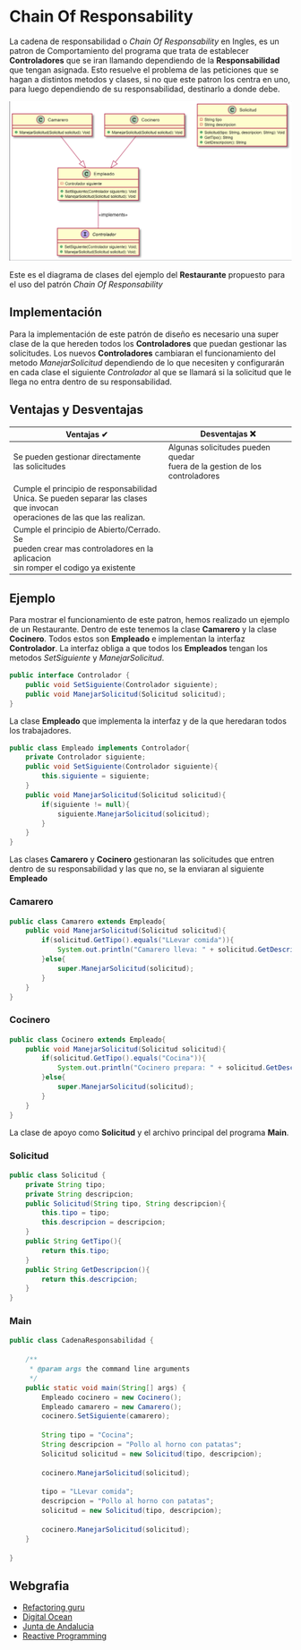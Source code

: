 # Chain Of Responsability

La cadena de responsabilidad o _Chain Of Responsability_ en Ingles, es un patron de Comportamiento del programa que trata de establecer __Controladores__ que se iran llamando dependiendo de la __Responsabilidad__ que tengan asignada. Esto resuelve el problema de las peticiones que se hagan a distintos metodos y clases, si no que este patron los centra en uno, para luego dependiendo de su responsabilidad, destinarlo a donde debe.

![Diagrama Chain_Of_Responsability](cadena_responsabilidad.png "Diagrama Cadena de Responsabilidad")

Este es el diagrama de clases del ejemplo del __Restaurante__ propuesto para el uso del patrón _Chain Of Responsability_

## Implementación

Para la implementación de este patrón de diseño es necesario una super clase de la que hereden todos los __Controladores__ que puedan gestionar las solicitudes. Los nuevos __Controladores__ cambiaran el funcionamiento del metodo _ManejarSolicitud_ dependiendo de lo que necesiten y configurarán en cada clase el siguiente _Controlador_ al que se llamará si la solicitud que le llega no entra dentro de su responsabilidad.

## Ventajas y Desventajas

| Ventajas ✔                                                        | Desventajas ❌                                                                                                   |
| ----------------------------------------------------------------- | ---------------------------------------------------------------------------------------------------------------- |
| Se pueden gestionar directamente <br/> las solicitudes | Algunas solicitudes pueden quedar <br/> fuera de la gestion de los controladores |
| Cumple el principio de responsabilidad <br> Unica. Se pueden separar las clases que invocan <br/> operaciones de las que las realizan. | |
| Cumple el principio de Abierto/Cerrado. Se <br> pueden crear mas controladores en la aplicacion <br> sin romper el codigo ya existente |                                                                                      

## Ejemplo

Para mostrar el funcionamiento de este patron, hemos realizado un ejemplo de un Restaurante. Dentro de este tenemos la clase __Camarero__ y la clase __Cocinero__. Todos estos son __Empleado__ e implementan la interfaz __Controlador__. La interfaz obliga a que todos los __Empleados__ tengan los metodos _SetSiguiente_ y _ManejarSolicitud_.
````java
public interface Controlador {
    public void SetSiguiente(Controlador siguiente);
    public void ManejarSolicitud(Solicitud solicitud);
}
````

La clase __Empleado__ que implementa la interfaz y de la que heredaran todos los trabajadores.

````java
public class Empleado implements Controlador{
    private Controlador siguiente;
    public void SetSiguiente(Controlador siguiente){
        this.siguiente = siguiente;
    }
    public void ManejarSolicitud(Solicitud solicitud){
        if(siguiente != null){
            siguiente.ManejarSolicitud(solicitud);
        }
    }
}
````

Las clases __Camarero__ y __Cocinero__ gestionaran las solicitudes que entren dentro de su responsabilidad y las que no, se la enviaran al siguiente __Empleado__

### Camarero
````java
public class Camarero extends Empleado{
    public void ManejarSolicitud(Solicitud solicitud){
        if(solicitud.GetTipo().equals("LLevar comida")){
            System.out.println("Camarero lleva: " + solicitud.GetDescripcion());
        }else{
            super.ManejarSolicitud(solicitud);
        }
    }
}
````
### Cocinero
````java
public class Cocinero extends Empleado{
    public void ManejarSolicitud(Solicitud solicitud){
        if(solicitud.GetTipo().equals("Cocina")){
            System.out.println("Cocinero prepara: " + solicitud.GetDescripcion());
        }else{
            super.ManejarSolicitud(solicitud);
        }
    }
}
````


La clase de apoyo como __Solicitud__ y el archivo principal del programa __Main__.

### Solicitud
````java
public class Solicitud {
    private String tipo;
    private String descripcion;
    public Solicitud(String tipo, String descripcion){
        this.tipo = tipo;
        this.descripcion = descripcion;
    }
    public String GetTipo(){
        return this.tipo;
    }
    public String GetDescripcion(){
        return this.descripcion;
    }
}
````

### Main

````java
public class CadenaResponsabilidad {

    /**
     * @param args the command line arguments
     */
    public static void main(String[] args) {
        Empleado cocinero = new Cocinero();
        Empleado camarero = new Camarero();
        cocinero.SetSiguiente(camarero);
        
        String tipo = "Cocina";
        String descripcion = "Pollo al horno con patatas";
        Solicitud solicitud = new Solicitud(tipo, descripcion);
        
        cocinero.ManejarSolicitud(solicitud);
       
        tipo = "LLevar comida";
        descripcion = "Pollo al horno con patatas";
        solicitud = new Solicitud(tipo, descripcion);
        
        cocinero.ManejarSolicitud(solicitud);
    }
    
}
````

## Webgrafia

- [Refactoring guru](https://refactoring.guru/design-patterns/chain-of-responsibility "refactoring.guru")
- [Digital Ocean](https://www.digitalocean.com/community/tutorials/chain-of-responsibility-design-pattern-in-java "digitalocean.com")
- [Junta de Andalucia](https://www.juntadeandalucia.es/servicios/madeja/contenido/recurso/182 "juntadeandalucia.es")
- [Reactive Programming](https://reactiveprogramming.io/blog/es/patrones-de-diseno/chain-of-responsability "reactiveprogramming.io")
